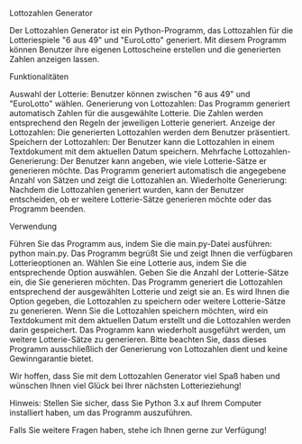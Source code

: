 Lottozahlen Generator

Der Lottozahlen Generator ist ein Python-Programm, das Lottozahlen für die Lotteriespiele "6 aus 49" und "EuroLotto" generiert. 
Mit diesem Programm können Benutzer ihre eigenen Lottoscheine erstellen und die generierten Zahlen anzeigen lassen.

Funktionalitäten

Auswahl der Lotterie: Benutzer können zwischen "6 aus 49" und "EuroLotto" wählen.
Generierung von Lottozahlen: Das Programm generiert automatisch Zahlen für die ausgewählte Lotterie. 
Die Zahlen werden entsprechend den Regeln der jeweiligen Lotterie generiert.
Anzeige der Lottozahlen: Die generierten Lottozahlen werden dem Benutzer präsentiert.
Speichern der Lottozahlen: Der Benutzer kann die Lottozahlen in einem Textdokument mit dem aktuellen Datum speichern.
Mehrfache Lottozahlen-Generierung: Der Benutzer kann angeben, wie viele Lotterie-Sätze er generieren möchte. 
Das Programm generiert automatisch die angegebene Anzahl von Sätzen und zeigt die Lottozahlen an.
Wiederholte Generierung: Nachdem die Lottozahlen generiert wurden, kann der Benutzer entscheiden, ob er weitere Lotterie-Sätze generieren möchte oder das Programm beenden.

Verwendung

Führen Sie das Programm aus, indem Sie die main.py-Datei ausführen: python main.py.
Das Programm begrüßt Sie und zeigt Ihnen die verfügbaren Lotterieoptionen an.
Wählen Sie eine Lotterie aus, indem Sie die entsprechende Option auswählen.
Geben Sie die Anzahl der Lotterie-Sätze ein, die Sie generieren möchten.
Das Programm generiert die Lottozahlen entsprechend der ausgewählten Lotterie und zeigt sie an.
Es wird Ihnen die Option gegeben, die Lottozahlen zu speichern oder weitere Lotterie-Sätze zu generieren.
Wenn Sie die Lottozahlen speichern möchten, wird ein Textdokument mit dem aktuellen Datum erstellt und die Lottozahlen werden darin gespeichert.
Das Programm kann wiederholt ausgeführt werden, um weitere Lotterie-Sätze zu generieren.
Bitte beachten Sie, dass dieses Programm ausschließlich der Generierung von Lottozahlen dient und keine Gewinngarantie bietet.

Wir hoffen, dass Sie mit dem Lottozahlen Generator viel Spaß haben und wünschen Ihnen viel Glück bei Ihrer nächsten Lotterieziehung!

Hinweis: Stellen Sie sicher, dass Sie Python 3.x auf Ihrem Computer installiert haben, um das Programm auszuführen.

Falls Sie weitere Fragen haben, stehe ich Ihnen gerne zur Verfügung!

